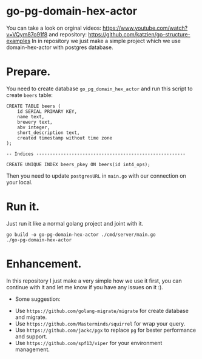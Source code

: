 # go-pg-domain-hex-actor
You can take a look on orginal videos: https://www.youtube.com/watch?v=VQym87o91f8 and repository: https://github.com/katzien/go-structure-examples
In in repository we just make a simple project which we use domain-hex-actor with postgres database.

# Prepare.
You need to create database `go_pg_domain_hex_actor` and run this script to create `beers` table:
```
CREATE TABLE beers (
    id SERIAL PRIMARY KEY,
    name text,
    brewery text,
    abv integer,
    short_description text,
    created timestamp without time zone
);

-- Indices -------------------------------------------------------

CREATE UNIQUE INDEX beers_pkey ON beers(id int4_ops);
```
Then you need to update `postgresURL` in `main.go` with our connection on your local.

# Run it.
Just run it like a normal golang project and joint with it.
```
go build -o go-pg-domain-hex-actor ./cmd/server/main.go
./go-pg-domain-hex-actor
```

# Enhancement.
In this repository I just make a very simple how we use it first, you can continue with it and let me know if you have any issues on it :).

- Some suggestion:
+ Use `https://github.com/golang-migrate/migrate` for create database and migrate.
+ Use `https://github.com/Masterminds/squirrel` for wrap your query.
+ Use `https://github.com/jackc/pgx` to replace `pg` for bester performance and support.
+ Use `https://github.com/spf13/viper` for your environment management.
